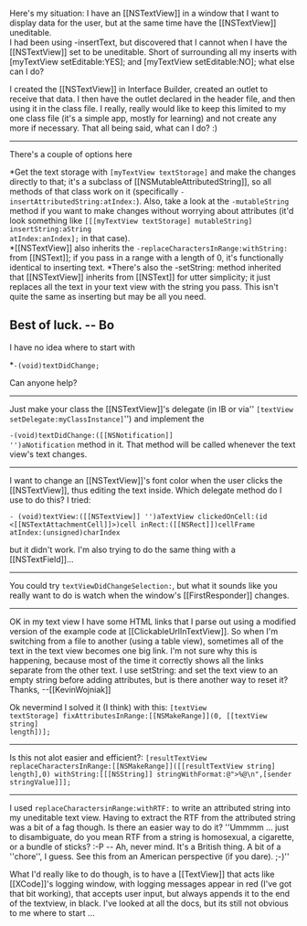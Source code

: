 Here's my situation:  I have an [[NSTextView]] in a window that I want to display data for the user, but at the same time have the [[NSTextView]] uneditable.  
I had been using -insertText, but discovered that I cannot when I have the [[NSTextView]] set to be uneditable.  Short of surrounding all my inserts with [myTextView setEditable:YES];
and
[myTextView setEditable:NO];
what else can I do?
 
I created the [[NSTextView]] in Interface Builder, created an outlet to receive that data.  I then have the outlet declared in the header file, and then using it in the class file.  I really, really would like to keep this limited to my one class file (it's a simple app, mostly for learning) and not create any more if necessary.  That all being said, what can I do? :)

----
There's a couple of options here

*Get the text storage with <code>[myTextView textStorage]</code> and make the changes directly to that; it's a subclass of [[NSMutableAttributedString]], so all methods of that class work on it (specifically <code>-insertAttributedString:atIndex:</code>).  Also, take a look at the <code>-mutableString</code> method if you want to make changes without worrying about attributes (it'd look something like <code>[[[myTextView textStorage] mutableString] insertString:aString atIndex:anIndex];</code> in that case).  
*[[NSTextView]] also inherits the <code>-replaceCharactersInRange:withString:</code> from [[NSText]]; if you pass in a range with a length of 0, it's functionally identical to inserting text.
*There's also the -setString: method inherited that [[NSTextView]] inherits from [[NSText]] for utter simplicity; it just replaces all the text in your text view with the string you pass. This isn't quite the same as inserting but may be all you need.
 
Best of luck.  -- Bo
----
I have no idea where to start with 

*<code>-(void)textDidChange;</code>

Can anyone help?

----

Just make your class the [[NSTextView]]'s delegate (in IB or via'' <code>[textView setDelegate:myClassInstance]</code>'') and implement the

<code>-(void)textDidChange:([[NSNotification]] '')aNotification</code> method in it. That method will be called whenever the text view's text changes.

----

I want to change an [[NSTextView]]'s font color when the user clicks the [[NSTextView]], thus editing the text inside.  Which delegate method do I use to do this? I tried:

<code>- (void)textView:([[NSTextView]] '')aTextView
   clickedOnCell:(id <[[NSTextAttachmentCell]]>)cell
              inRect:([[NSRect]])cellFrame
            atIndex:(unsigned)charIndex</code>

but it didn't work. I'm also trying to do the same thing with a [[NSTextField]]...

----

You could try <code>textViewDidChangeSelection:</code>, but what it sounds like you really want to do is watch when the window's [[FirstResponder]] changes.

----

OK in my text view I have some HTML links that I parse out using a modified version of the example code at [[ClickableUrlInTextView]]. So when I'm switching from a file to another (using a table view), sometimes all of the text in the text view becomes one big link. I'm not sure why this is happening, because most of the time it correctly shows all the links separate from the other text. I use setString: and set the text view to an empty string before adding attributes, but is there another way to reset it? Thanks, --[[KevinWojniak]]

Ok nevermind I solved it (I think) with this:
<code>[textView textStorage] fixAttributesInRange:[[NSMakeRange]](0, [[textView string] length])];</code>

----
Is this not alot easier and efficient?:
<code>[resultTextView replaceCharactersInRange:[[NSMakeRange]]([[resultTextView string] length],0) withString:[[[NSString]] stringWithFormat:@">%@\n",[sender stringValue]]];</code>

----

I used <code>replaceCharactersinRange:withRTF:</code> to write an attributed string into my uneditable text view. Having to extract the RTF from the attributed string was a bit of a fag though. Is there an easier way to do it? ''Ummmm ... just to disambiguate, do you mean RTF from a string is homosexual, a cigarette, or a bundle of sticks? :-P -- Ah, never mind. It's a British thing. A bit of a ''chore'', I guess. <laughs at self> See this from an American perspective (if you dare). ;-)''

What I'd really like to do though, is to have a [[TextView]] that  acts like [[XCode]]'s logging window, with logging messages appear in red (I've got that  bit working), that accepts user input, but always appends it to the end of the textview, in black. I've looked at all the docs, but its still not obvious to me where to start ...